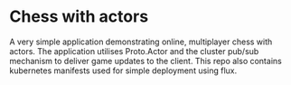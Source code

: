# Chess with actors

A very simple application demonstrating online, multiplayer chess with actors. The application utilises Proto.Actor and the cluster pub/sub mechanism to deliver game updates to the client. This repo also contains kubernetes manifests used for simple deployment using flux.